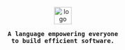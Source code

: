 <!--suppress HtmlDeprecatedAttribute -->

<p align="center">
  <img 
    src="https://user-images.githubusercontent.com/46062972/188414800-ac3d6bba-639a-41e7-8f46-c975c838fde1.png" 
    height="40px"
    alt="logo"
  />
</p>
<p align="center">
    <samp><b>
     A language empowering everyone <br>
     to build efficient software.
    </b></samp>
</p>
